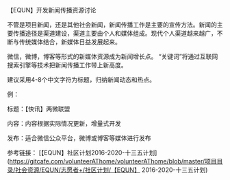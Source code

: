 【EQUN】开发新闻传播资源讨论

不管是项目新闻，还是其他社会新闻，新闻传播工作是主要的宣传方法。新闻的主要传播途径是渠道建设，渠道主要由个人和媒体组成。现代个人渠道越来越广，不断与传统媒体结合，新媒体日益发展起来。

微信，微博，博客等形式的新媒体资源成为新闻增长点。
“关键词”将通过互联网搜索引擎等技术把新闻传播工作带上新高度。

建议采用4-8个中文字符为标题，归纳新闻动态和热点。

例：

标题：【快讯】两微联盟

内容：内容根据实际情况更新，增量式开发

发布：适合微信公众平台，微博或博客等媒体进行发布

参考链接：
[【EQUN】社区计划2016-2020-十三五计划](https://gitcafe.com/volunteerAThome/volunteerAThome/blob/master/项目目录/社会资源/EQUN/志愿者+/社区计划/【EQUN】 2016-2020-十三五计划)